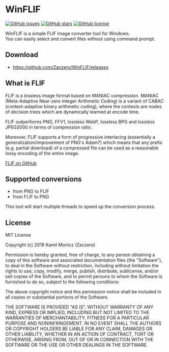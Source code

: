 # WinFLIF

[![GitHub issues](https://img.shields.io/github/issues/Zaczero/WinFLIF.svg)](https://github.com/Zaczero/WinFLIF/issues) [![GitHub stars](https://img.shields.io/github/stars/Zaczero/WinFLIF.svg)](https://github.com/Zaczero/WinFLIF/stargazers) [![GitHub license](https://img.shields.io/github/license/Zaczero/WinFLIF.svg)](https://github.com/Zaczero/WinFLIF/blob/master/LICENSE)

WinFLIF is a simple FLIF image converter tool for Windows.  
You can easily select and convert files without using command prompt.

## Download

* <https://github.com/Zaczero/WinFLIF/releases>

## What is FLIF

FLIF is a lossless image format based on MANIAC compression. MANIAC (Meta-Adaptive Near-zero Integer Arithmetic Coding) is a variant of CABAC (context-adaptive binary arithmetic coding), where the contexts are nodes of decision trees which are dynamically learned at encode time.

FLIF outperforms PNG, FFV1, lossless WebP, lossless BPG and lossless JPEG2000 in terms of compression ratio.

Moreover, FLIF supports a form of progressive interlacing (essentially a generalization/improvement of PNG's Adam7) which means that any prefix (e.g. partial download) of a compressed file can be used as a reasonable lossy encoding of the entire image.

[FLIF on GitHub](https://github.com/FLIF-hub/FLIF)

## Supported conversions

* from PNG to FLIF
* from FLIF to PNG

This tool will start multiple threads to speed up the conversion process.

## License

MIT License

Copyright (c) 2018 Kamil Monicz (Zaczero)

Permission is hereby granted, free of charge, to any person obtaining a copy
of this software and associated documentation files (the "Software"), to deal
in the Software without restriction, including without limitation the rights
to use, copy, modify, merge, publish, distribute, sublicense, and/or sell
copies of the Software, and to permit persons to whom the Software is
furnished to do so, subject to the following conditions:

The above copyright notice and this permission notice shall be included in all
copies or substantial portions of the Software.

THE SOFTWARE IS PROVIDED "AS IS", WITHOUT WARRANTY OF ANY KIND, EXPRESS OR
IMPLIED, INCLUDING BUT NOT LIMITED TO THE WARRANTIES OF MERCHANTABILITY,
FITNESS FOR A PARTICULAR PURPOSE AND NONINFRINGEMENT. IN NO EVENT SHALL THE
AUTHORS OR COPYRIGHT HOLDERS BE LIABLE FOR ANY CLAIM, DAMAGES OR OTHER
LIABILITY, WHETHER IN AN ACTION OF CONTRACT, TORT OR OTHERWISE, ARISING FROM,
OUT OF OR IN CONNECTION WITH THE SOFTWARE OR THE USE OR OTHER DEALINGS IN THE
SOFTWARE.
